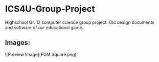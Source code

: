# ICS4U-Group-Project
Highschool Gr. 12 computer science group project. Old design documents and software of our educational game.


## Images:

![Preview Image](EOM Square.png)
